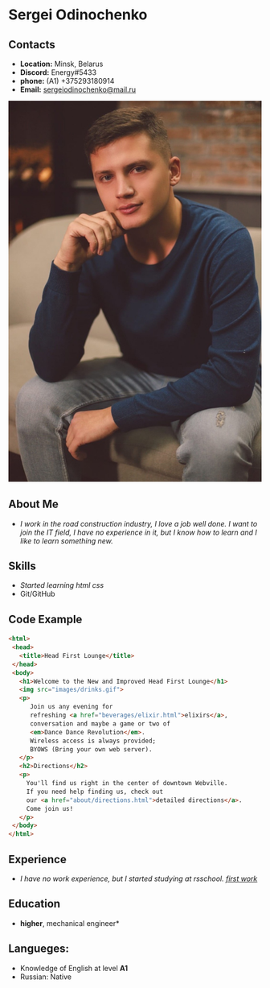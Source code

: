 # Sergei Odinochenko

## **Contacts** 
* **Location:** Minsk, Belarus
* **Discord:** Energy#5433
* **phone:** (A1) +375293180914
* **Email:** sergeiodinochenko@mail.ru

![photo](assets\img\photo.jpg)

## **About Me**
* _I work in the road construction industry, I love a job well done. I want to join the IT field, I have no experience in it, but I know how to learn and I like to learn something new._

## **Skills**
* *Started learning html css*
* Git/GitHub

## **Code Example**
 ```html
 <html>
  <head>
    <title>Head First Lounge</title>
  </head>
  <body>
    <h1>Welcome to the New and Improved Head First Lounge</h1>
    <img src="images/drinks.gif">
    <p>
       Join us any evening for 
       refreshing <a href="beverages/elixir.html">elixirs</a>, 
       conversation and maybe a game or two of 
       <em>Dance Dance Revolution</em>.
       Wireless access is always provided;  
       BYOWS (Bring your own web server).
    </p>
    <h2>Directions</h2>
    <p>
      You'll find us right in the center of downtown Webville.   
      If you need help finding us, check out 
      our <a href="about/directions.html">detailed directions</a>.
      Come join us!
    </p>
  </body>
</html>
```

## **Experience**
* *I have no work experience, but I started studying at rsschool. [first work](https://github.com/Grensel/rsschool-cv)*

## **Education**
* **higher**, mechanical engineer*

## **Langueges:**
* Knowledge of English at level **A1**
* Russian: Native